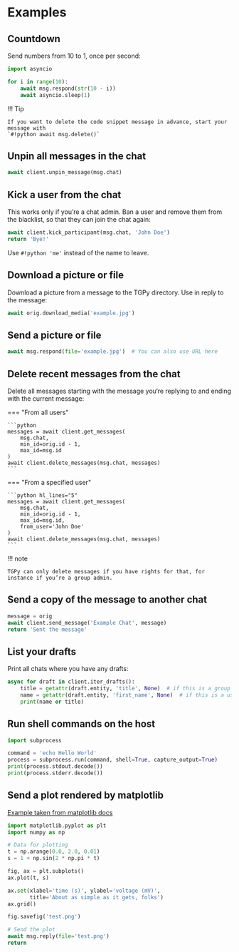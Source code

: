 # Examples

## Countdown

Send numbers from 10 to 1, once per second:

```python
import asyncio

for i in range(10):
    await msg.respond(str(10 - i))
    await asyncio.sleep(1)
```

!!! Tip

    If you want to delete the code snippet message in advance, start your message with 
    `#!python await msg.delete()`


## Unpin all messages in the chat

```python
await client.unpin_message(msg.chat)
```

## Kick a user from the chat

This works only if you’re a chat admin. Ban a user and remove them from the blacklist, so that they can join the chat
again:

```python
await client.kick_participant(msg.chat, 'John Doe')
return 'Bye!'
```

Use `#!python 'me'` instead of the name to leave.

## Download a picture or file

Download a picture from a message to the TGPy directory. Use in reply to the message:

```python
await orig.download_media('example.jpg')
```

## Send a picture or file

```python
await msg.respond(file='example.jpg')  # You can also use URL here
```

## Delete recent messages from the chat

Delete all messages starting with the message you‘re replying to and ending with the current message:

=== "From all users"
    
    ```python
    messages = await client.get_messages(
        msg.chat,
        min_id=orig.id - 1,
        max_id=msg.id
    )
    await client.delete_messages(msg.chat, messages)
    ```

=== "From a specified user"

    ```python hl_lines="5"
    messages = await client.get_messages(
        msg.chat,
        min_id=orig.id - 1,
        max_id=msg.id,
        from_user='John Doe'
    )
    await client.delete_messages(msg.chat, messages)
    ```

!!! note

    TGPy can only delete messages if you have rights for that, for instance if you’re a group admin.

## Send a copy of the message to another chat

```python
message = orig
await client.send_message('Example Chat', message)
return 'Sent the message'
```

## List your drafts

Print all chats where you have any drafts:

```python
async for draft in client.iter_drafts():
    title = getattr(draft.entity, 'title', None)  # if this is a group or a channel
    name = getattr(draft.entity, 'first_name', None)  # if this is a user
    print(name or title)
```

## Run shell commands on the host

```python
import subprocess

command = 'echo Hello World'
process = subprocess.run(command, shell=True, capture_output=True)
print(process.stdout.decode())
print(process.stderr.decode())
```

## Send a plot rendered by matplotlib

[Example taken from matplotlib docs](https://matplotlib.org/stable/gallery/lines_bars_and_markers/simple_plot.html)

```python
import matplotlib.pyplot as plt
import numpy as np

# Data for plotting
t = np.arange(0.0, 2.0, 0.01)
s = 1 + np.sin(2 * np.pi * t)

fig, ax = plt.subplots()
ax.plot(t, s)

ax.set(xlabel='time (s)', ylabel='voltage (mV)',
       title='About as simple as it gets, folks')
ax.grid()

fig.savefig('test.png')

# Send the plot
await msg.reply(file='test.png')
return 
```
